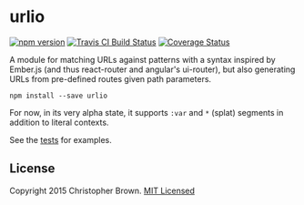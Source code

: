 # urlio

[![npm version](https://badge.fury.io/js/urlio.svg)](https://www.npmjs.com/package/urlio)
[![Travis CI Build Status](https://travis-ci.org/chbrown/urlio.svg)](https://travis-ci.org/chbrown/urlio)
[![Coverage Status](https://coveralls.io/repos/chbrown/urlio/badge.svg?branch=master&service=github)](https://coveralls.io/github/chbrown/urlio?branch=master)

A module for matching URLs against patterns with a syntax inspired by Ember.js (and thus react-router and angular's ui-router), but also generating URLs from pre-defined routes given path parameters.

    npm install --save urlio

For now, in its very alpha state, it supports `:var` and `*` (splat) segments in addition to literal contexts.

See the [tests](tests/index.js) for examples.


## License

Copyright 2015 Christopher Brown. [MIT Licensed](http://chbrown.github.io/licenses/MIT/#2015)
